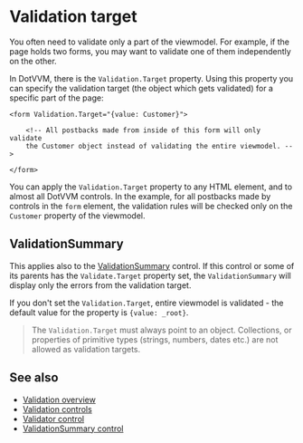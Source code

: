 # Validation target

You often need to validate only a part of the viewmodel. For example, if the page holds two forms, you may want to validate one of them independently on the other.

In DotVVM, there is the `Validation.Target` property. Using this property you can specify the validation target (the object which gets validated) for a specific part of the page:

```DOTHTML
<form Validation.Target="{value: Customer}">

    <!-- All postbacks made from inside of this form will only validate 
    the Customer object instead of validating the entire viewmodel. -->

</form>
```

You can apply the `Validation.Target` property to any HTML element, and to almost all DotVVM controls. In the example, for all postbacks made by controls in the `form` element, the validation rules will be checked only on the `Customer` property of the viewmodel. 

## ValidationSummary

This applies also to the [ValidationSummary](~/controls/builtin/ValidationSummary) control. If this control or some of its parents has the `Validate.Target` property set, the `ValidationSummary` will display only the errors from the validation target.

If you don't set the `Validation.Target`, entire viewmodel is validated - the default value for the property is `{value: _root}`.

> The `Validation.Target` must always point to an object. Collections, or properties of primitive types (strings, numbers, dates etc.) are not allowed as validation targets.  

## See also

* [Validation overview](overview)
* [Validation controls](controls)
* [Validator control](~/controls/builtin/Validator)
* [ValidationSummary control](~/controls/builtin/ValidationSummary)


